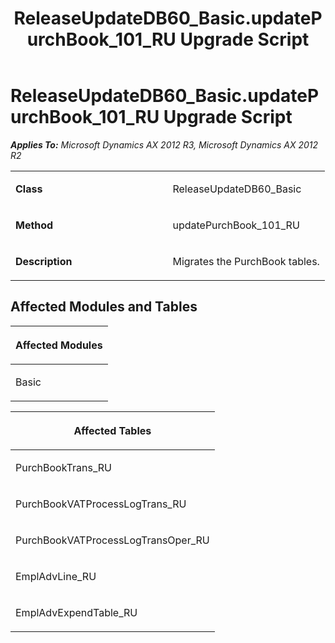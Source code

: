 ﻿---
title: ReleaseUpdateDB60_Basic.updatePurchBook_101_RU Upgrade Script
TOCTitle: ReleaseUpdateDB60_Basic.updatePurchBook_101_RU Upgrade Script
ms:assetid: 93e4b3ae-292a-9296-2dd6-9252c532f3c3
ms:mtpsurl: https://msdn.microsoft.com/en-us/library/JJ686132(v=AX.60)
ms:contentKeyID: 49709836
ms.date: 05/18/2015
mtps_version: v=AX.60
---

# ReleaseUpdateDB60\_Basic.updatePurchBook\_101\_RU Upgrade Script 


_**Applies To:** Microsoft Dynamics AX 2012 R3, Microsoft Dynamics AX 2012 R2_

<table>
<colgroup>
<col style="width: 50%" />
<col style="width: 50%" />
</colgroup>
<tbody>
<tr class="odd">
<td><p><strong>Class</strong></p></td>
<td><p>ReleaseUpdateDB60_Basic</p></td>
</tr>
<tr class="even">
<td><p><strong>Method</strong></p></td>
<td><p>updatePurchBook_101_RU</p></td>
</tr>
<tr class="odd">
<td><p><strong>Description</strong></p></td>
<td><p>Migrates the PurchBook tables.</p></td>
</tr>
</tbody>
</table>


## Affected Modules and Tables

<table>
<colgroup>
<col style="width: 100%" />
</colgroup>
<thead>
<tr class="header">
<th><p>Affected Modules</p></th>
</tr>
</thead>
<tbody>
<tr class="odd">
<td><p>Basic</p></td>
</tr>
</tbody>
</table>


<table>
<colgroup>
<col style="width: 100%" />
</colgroup>
<thead>
<tr class="header">
<th><p>Affected Tables</p></th>
</tr>
</thead>
<tbody>
<tr class="odd">
<td><p>PurchBookTrans_RU</p></td>
</tr>
<tr class="even">
<td><p>PurchBookVATProcessLogTrans_RU</p></td>
</tr>
<tr class="odd">
<td><p>PurchBookVATProcessLogTransOper_RU</p></td>
</tr>
<tr class="even">
<td><p>EmplAdvLine_RU</p></td>
</tr>
<tr class="odd">
<td><p>EmplAdvExpendTable_RU</p></td>
</tr>
</tbody>
</table>

  


